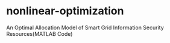 # nonlinear-optimization
An Optimal Allocation Model of Smart Grid Information Security Resources(MATLAB Code)
